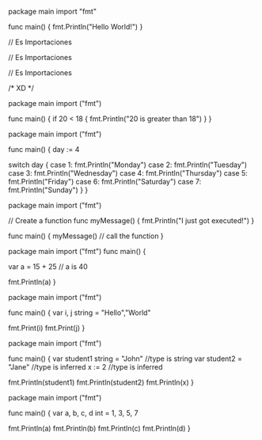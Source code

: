 package main
import "fmt"

func main() {
  fmt.Println("Hello World!")
}


// Es Importaciones  

// Es Importaciones  


// Es Importaciones  


/* XD */

package main
import ("fmt")

func main() {
  if 20 < 18 {
    fmt.Println("20 is greater than 18")
  }
}


package main
import ("fmt")

func main() {
  day := 4

  switch day {
  case 1:
    fmt.Println("Monday")
  case 2:
    fmt.Println("Tuesday")
  case 3:
    fmt.Println("Wednesday")
  case 4:
    fmt.Println("Thursday")
  case 5:
    fmt.Println("Friday")
  case 6:
    fmt.Println("Saturday")
  case 7:
    fmt.Println("Sunday")
  }
}



package main
import ("fmt")

// Create a function
func myMessage() {
  fmt.Println("I just got executed!")
}

func main() {
  myMessage() // call the function
}



package main
import ("fmt")
func main() {

  var a = 15 + 25 // a is 40

  fmt.Println(a)
}



package main
import ("fmt")

func main() {
  var i, j string = "Hello","World"

  fmt.Print(i)
  fmt.Print(j)
}


package main
import ("fmt")

func main() {
  var student1 string = "John" //type is string
  var student2 = "Jane" //type is inferred
  x := 2 //type is inferred

  fmt.Println(student1)
  fmt.Println(student2)
  fmt.Println(x)
}



package main
import ("fmt")

func main() {
  var a, b, c, d int = 1, 3, 5, 7

  fmt.Println(a)
  fmt.Println(b)
  fmt.Println(c)
  fmt.Println(d)
}